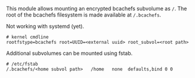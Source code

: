 This module allows mounting an encrypted bcachefs subvolume as `/`. The root of
the bcachefs filesystem is made available at `/.bcachefs`.

Not working with systemd (yet).

```
# kernel cmdline
rootfstype=bcachefs root=UUID=<external uuid> root_subvol=<root path>
```

Additional subvolumes can be mounted using fstab.
```
# /etc/fstab
/.bcachefs/<home subvol path>   /home   none  defaults,bind 0 0
```
